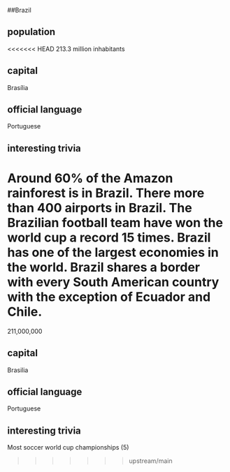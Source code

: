 ##Brazil
## population
<<<<<<< HEAD
213.3 million inhabitants


## capital
Brasília

 
## official language
Portuguese


## interesting trivia
Around 60% of the Amazon rainforest is in Brazil. There more than 400 airports in Brazil. The Brazilian football team have won the world cup a record 15 times. Brazil has one of the largest economies in the world. Brazil shares a border with every South American country with the exception of Ecuador and Chile.
=======
211,000,000

## capital
Brasilia
 
## official language
Portuguese

## interesting trivia
Most soccer world cup championships (5)
>>>>>>> upstream/main


